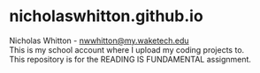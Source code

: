 # nicholaswhitton.github.io


Nicholas Whitton - nwwhitton@my.waketech.edu<br>
This is my school account where I upload my coding projects to.<br>
This repository is for the READING IS FUNDAMENTAL assignment.
